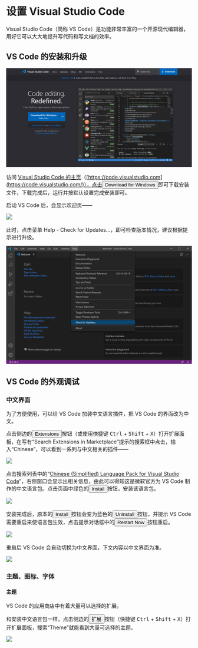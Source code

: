 # 设置 Visual Studio Code

Visual Studio Code（简称 VS Code）是功能非常丰富的一个开源现代编辑器，用好它可以大大地提升写代码和写文档的效率。


## VS Code 的安装和升级

![Visual Studio Code 主页][Visual_Studio_Code_Main_page]

访问 [Visual Studio Code 的主页][]（[https://code.visualstudio.com](https://code.visualstudio.com/)），点击<button class="btn blue mini">Download for Windows</button>即可下载安装文件，下载完成后，运行并按默认设置完成安装即可。

启动 VS Code 后，会显示欢迎页——

![][Visual_Studio_Code_welcome_page]

此时，点击菜单 <span class="menutext">Help</span> - <span class="menutext">Check for Updates...</span>，即可检查版本情况，建议根据提示进行升级。

![Visual Studio Code 检查升级][Visual_Studio_Code_Check_for_Updates]


## VS Code 的外观调试

### 中文界面

为了方便使用，可以给 VS Code 加装中文语言插件，把 VS Code 的界面改为中文。

点击侧边的<button class="btn gray mini">Extensions</button>按钮（或使用快捷键 <kbd>Ctrl</kbd> + <kbd>Shift</kbd> + <kbd>X</kbd>）打开扩展面板，在写有“Search Extensions in Marketplace”提示的搜索框中点击，输入“Chinese”，可以看到一系列与中文相关的插件——

![][Visual_Studio_Code_Extensions_Chinese]

点击搜索列表中的“[Chinese (Simplified) Language Pack for Visual Studio Code][]”，右侧窗口会显示出相关信息，由此可以得知这是微软官方为 VS Code 制作的中文语言包。点击页面中绿色的<button class="btn green mini">Install</button>按钮，安装该语言包。

![][Visual_Studio_Code_Extensions_Chinese_Language_Pack]

安装完成后，原本的<button class="btn green mini">Install</button>按钮会变为蓝色的<button class="btn blue mini">Uninstall</button>按钮，并提示 VS Code 需要重启来使语言包生效，点击提示对话框中的<button class="btn blue mini">Restart Now</button>按钮重启。

![][Visual_Studio_Code_Extensions_Chinese_Language_Pack_Install]

重启后 VS Code 会自动切换为中文界面，下文内容以中文界面为准。

![][Visual_Studio_Code_Chinese_Interface]

### 主题、图标、字体

#### 主题

VS Code 的应用商店中有着大量可以选择的扩展。

和安装中文语言包一样，点击侧边的<button class="btn gray mini">扩展</button>按钮（快捷键 <kbd>Ctrl</kbd> + <kbd>Shift</kbd> + <kbd>X</kbd>）打开扩展面板，搜索“Theme”就能看到大量可选择的主题。

![][Visual_Studio_Code_Extensions_Theme] 

<!-- 插图 -->

[Visual_Studio_Code_Main_page]: https://raw.githubusercontent.com/shen-huang/img/master/2020-07/Visual_Studio_Code_Main_page.png
[Visual_Studio_Code_welcome_page]: https://raw.githubusercontent.com/shen-huang/img/master/2020-07/Visual_Studio_Code_welcome_page.png
[Visual_Studio_Code_Check_for_Updates]: https://raw.githubusercontent.com/shen-huang/img/master/2020-07/Visual_Studio_Code_Check_for_Updates.png
[Visual_Studio_Code_Extensions_Chinese]: https://raw.githubusercontent.com/shen-huang/img/master/2020-07/Visual_Studio_Code_Extensions_Chinese.png
[Visual_Studio_Code_Extensions_Chinese_Language_Pack]: https://raw.githubusercontent.com/shen-huang/img/master/2020-07/Visual_Studio_Code_Extensions_Chinese_Language_Pack.png
[Visual_Studio_Code_Extensions_Chinese_Language_Pack_Install]: https://raw.githubusercontent.com/shen-huang/img/master/2020-07/Visual_Studio_Code_Extensions_Chinese_Language_Pack_Install.png
[Visual_Studio_Code_Chinese_Interface]: https://raw.githubusercontent.com/shen-huang/img/master/2020-07/Visual_Studio_Code_Chinese_Interface.png
[Visual_Studio_Code_Extensions_Theme]: https://raw.githubusercontent.com/shen-huang/img/master/2020-07/Visual_Studio_Code_Extensions_Theme.png

<!-- 链接 -->

[Visual Studio Code 的主页]: https://code.visualstudio.com/
[Chinese (Simplified) Language Pack for Visual Studio Code]: https://marketplace.visualstudio.com/items?itemName=MS-CEINTL.vscode-language-pack-zh-hans